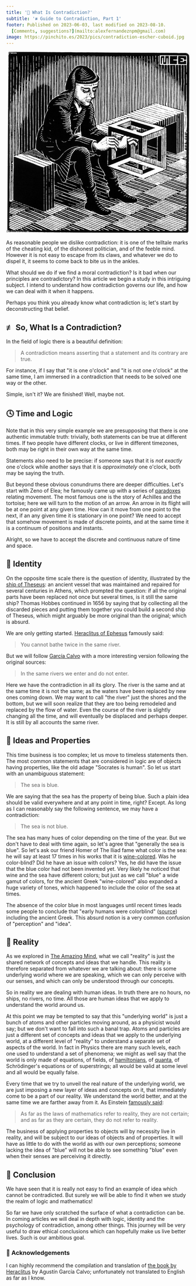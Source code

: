 ```yaml
---
title: '🤨 What Is Contradiction?'
subtitle: '≢ Guide to Contradiction, Part 1'
footer: Published on 2023-06-03, last modified on 2023-08-10.
  [Comments, suggestions?](mailto:alexfernandeznpm@gmail.com)
image: https://pinchito.es/2023/pics/contradiction-escher-cuboid.jpg
---
```


![How we may feel when facing a contradiction. [Source](https://de.wahooart.com/@@/9GZNDN-Maurits-Cornelis-Escher-Quader-mit).](pics/contradiction-escher-cuboid.jpg "With Cuboid, by Maurits Cornelis Escher. A sitting man looks at an impossible figure, a cube that intersects with itself.")

As reasonable people we dislike contradiction:
it is one of the telltale marks of the cheating kid,
of the dishonest politician,
and of the feeble mind.
However it is not easy to escape from its claws,
and whatever we do to dispel it,
it seems to come back to bite us in the ankles.

What should we do if we find a moral contradiction?
Is it bad when our principles are contradictory?
In this article we begin a study in this intriguing subject.
I intend to understand how contradiction governs our life,
and how we can deal with it when it happens.

Perhaps you think you already know what contradiction is;
let's start by deconstructing that belief.

## ≢ So, What Is a Contradiction?

In the field of logic there is a beautiful definition:

> A contradiction means asserting that a statement and its contrary are true.

For instance, if I say that "it is one o'clock" and "it is not one o'clock" at the same time,
I am immersed in a contradiction that needs to be solved one way or the other.

Simple, isn't it? We are finished!
Well, maybe not.

## 🕓 Time and Logic

Note that in this very simple example we are presupposing that there is one authentic immutable truth:
trivially, both statements can be true at different times.
If two people have different clocks, or live in different timezones,
both may be right in their own way at the same time.

Statements also need to be precise:
if someone says that it is _not exactly_ one o'clock
while another says that it is _approximately_ one o'clock,
both may be saying the truth.

But beyond these obvious conundrums there are deeper difficulties.
Let's start with Zeno of Elea;
he famously came up with a series of [paradoxes](https://en.wikipedia.org/wiki/Zeno%27s_paradoxes)
relating movement.
The most famous one is the story of Achilles and the tortoise;
here we will turn to the motion of an arrow.
An arrow in its flight will be at one point at any given time.
How can it move from one point to the next,
if an any given time it is stationary in one point?
We need to accept that somehow movement is made of discrete points,
and at the same time it is a continuum of positions and instants.

Alright, so we have to accept the discrete and continuous nature of time and space.


## 🪪 Identity

On the opposite time scale there is the question of identity,
illustrated by the [ship of Theseus](https://en.wikipedia.org/wiki/Ship_of_Theseus):
an ancient vessel that was maintained and repaired for several centuries in Athens,
which prompted the question:
if all the original parts have been replaced not once but several times,
is it still the same ship?
Thomas Hobbes continued in 1656 by saying that by collecting all the discarded pieces and putting them together
you could build a second ship of Theseus, which might arguably be more original than the original;
which is absurd.

We are only getting started.
[Heraclitus of Ephesus](https://en.wikipedia.org/wiki/Heraclitus) famously said:

> You cannot bathe twice in the same river.

But we will follow [García Calvo](https://editoriallucina.es/es/producto/razon-comun-lecturas-presocraticas-ii-tela-p82)
with a more interesting version following the original sources:

> In the same rivers we enter and do not enter.

Here we have the contradiction in all its glory.
The river is the same and at the same time it is not the same;
as the waters have been replaced by new ones coming down.
We may want to call "the river" just the shores and the bottom,
but we will soon realize that they are too being remodeled and replaced by the flow of water.
Even the course of the river is slightly changing all the time,
and will eventually be displaced and perhaps deeper.
It is still by all accounts the same river.

## 🧠 Ideas and Properties

This time business is too complex; let us move to timeless statements then.
The most common statements that are considered in logic are of objects having properties,
like the old adage "Socrates is human".
So let us start with an unambiguous statement:

> The sea is blue.

We are saying that the sea has the property of being blue.
Such a plain idea should be valid everywhere and at any point in time, right?
Except.
As long as I can reasonably say the following sentence, we may have a contradiction:

> The sea is not blue.

The sea has many hues of color depending on the time of the year.
But we don't have to deal with time again,
so let's agree that "generally the sea is blue".
So let's ask our friend Homer of The Iliad fame what color is the sea:
he will say at least 17 times in his works that it is [wine-colored](https://en.wikipedia.org/wiki/Wine-dark_sea_(Homer)).
Was he color-blind? Did he have an issue with colors?
Yes, he did have the issue that the blue color had not been invented yet.
Very likely he noticed that wine and the sea have different colors;
but just as we call "blue" a wide gamut of colors,
for the ancient Greek "wine-colored" also expanded a huge variety of tones,
which happened to include the color of the sea at times.

The absence of the color blue in most languages until recent times
leads some people to conclude that "early humans were colorblind"
([source](https://mymodernmet.com/shades-of-blue-color-history/))
including the ancient Greek.
This absurd notion is a very common confusion of "perception" and "idea".

## 💭 Reality

As we explored in [The Amazing Mind](/2016/the-amazing-mind),
what we call "reality" is just the shared network of concepts and ideas that we handle.
This reality is therefore separated from whatever we are talking about:
there is some underlying world where we are speaking,
which we can only perceive with our senses,
and which can only be understood through our concepts.

So in reality we are dealing with human ideas.
In truth there are no hours,
no ships, no rivers, no time.
All those are human ideas that we apply to understand the world around us.

At this point we may be tempted to say
that this "underlying world" is just a bunch of atoms and other particles moving around,
as a physicist would say;
but we don't want to fall into such a banal trap.
Atoms and particles are just a different set of concepts and ideas that we apply to the underlying world,
at a different level of "reality" to understand a separate set of aspects of the world.
In fact in Physics there are many such levels,
each one used to understand a set of phenomena;
we might as well say that the world is only made of equations,
of fields,
of [hamiltonians](https://en.wikipedia.org/wiki/Hamiltonian_mechanics),
of [quanta](http://alexfernandez.local/2021/understanding-quantum-mechanics),
of Schrödinger's equations or of superstrings;
all would be valid at some level and all would be equally false.

Every time that we try to unveil the real nature of the underlying world,
we are just imposing a new layer of ideas and concepts on it,
that immediately come to be a part of our reality.
We understand the world better,
and at the same time we are farther away from it.
As Einstein [famously said](https://www.gutenberg.org/files/7333/7333-h/7333-h.htm):

> As far as the laws of mathematics refer to reality, they are not certain;
> and as far as they are certain, they do not refer to reality.

The business of applying properties to objects will by necessity live in reality,
and will be subject to our ideas of objects and of properties.
It will have as little to do with the world as with our own perceptions;
someone lacking the idea of "blue" will not be able to see something "blue" even when their senses are perceiving it directly.

## 🤔 Conclusion

We have seen that it is really not easy to find an example of idea which cannot be contradicted.
But surely we will be able to find it when we study the realm of logic and mathematics!

So far we have only scratched the surface of what a contradiction can be.
In coming articles we will deal in depth with logic, identity and the psychology of contradiction,
among other things.
This journey will be very useful to draw ethical conclusions
which can hopefully make us live better lives.
Such is our ambitious goal.

### 🙏 Acknowledgements

I can highly recommend the compilation and translation of
[the book by Heraclitus](https://editoriallucina.es/es/producto/razon-comun-lecturas-presocraticas-ii-tela-p82)
by Agustín García Calvo;
unfortunately not translated to English as far as I know.

